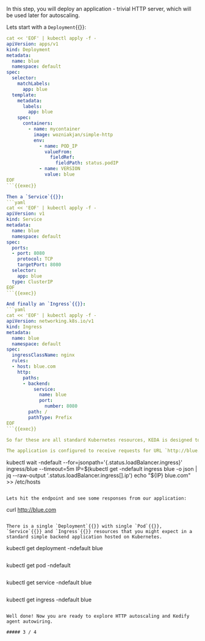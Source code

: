In this step, you will deploy an application - trivial HTTP server, which will be used later for autoscaling.

Lets start with a `Deployment`{{}}:
```yaml
cat << 'EOF' | kubectl apply -f -
apiVersion: apps/v1
kind: Deployment
metadata:
  name: blue
  namespace: default
spec:
  selector:
    matchLabels:
      app: blue
  template:
    metadata:
      labels:
        app: blue
    spec:
      containers:
        - name: mycontainer
          image: wozniakjan/simple-http
          env:
            - name: POD_IP
              valueFrom:
                fieldRef:
                  fieldPath: status.podIP
            - name: VERSION
              value: blue
EOF
```{{exec}}

Then a `Service`{{}}:
```yaml
cat << 'EOF' | kubectl apply -f -
apiVersion: v1
kind: Service
metadata:
  name: blue
  namespace: default
spec:
  ports:
  - port: 8080
    protocol: TCP
    targetPort: 8080
  selector:
    app: blue
  type: ClusterIP
EOF
```{{exec}}

And finally an `Ingress`{{}}:
```yaml
cat << 'EOF' | kubectl apply -f -
apiVersion: networking.k8s.io/v1
kind: Ingress
metadata:
  name: blue
  namespace: default
spec:
  ingressClassName: nginx
  rules:
  - host: blue.com
    http:
      paths:
      - backend:
          service:
            name: blue
            port:
              number: 8080
        path: /
        pathType: Prefix
EOF
```{{exec}}

So far these are all standard Kubernetes resources, KEDA is designed to plug into your application, your configuration, your workflow rather than force you to redesign you CI/CD pipelines.

The application is configured to receive requests for URL `http://blue.com`{{}}, although this domain will work only locally here in the Killercoda environment. It may take a little bit of time for the ingress controller to assign an IP address to our `Ingress`{{}}, then this snippet ensures matching entry in `/etc/hosts`{{}} so the URL `http://blue.com`{{}} can be resolved successfully. In the real world scenario you would probably either create the DNS record manually or use the external-dns project with the Ingress resource.
```
kubectl wait -ndefault --for=jsonpath='{.status.loadBalancer.ingress}' ingress/blue --timeout=5m
IP=$(kubectl get -ndefault ingress blue -o json | jq --raw-output '.status.loadBalancer.ingress[].ip')
echo "${IP} blue.com" >> /etc/hosts
```{{exec}}

Lets hit the endpoint and see some responses from our application:
```
curl http://blue.com
```{{exec}}

There is a single `Deployment`{{}} with single `Pod`{{}}, `Service`{{}} and `Ingress`{{}} resources that you might expect in a standard simple backend application hosted on Kubernetes.
```
kubectl get deployment -ndefault blue
```{{exec}}

```
kubectl get pod -ndefault
```{{exec}}

```
kubectl get service -ndefault blue
```{{exec}}

```
kubectl get ingress -ndefault blue
```{{exec}}

Well done! Now you are ready to explore HTTP autoscaling and Kedify agent autowiring.

##### 3 / 4
